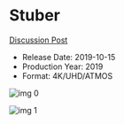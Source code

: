 # Stuber

[Discussion Post](https://www.avsforum.com/threads/bass-eq-for-filtered-movies.2995212/post-58647138)

* Release Date: 2019-10-15
* Production Year: 2019
* Format: 4K/UHD/ATMOS

![img 0](https://i.imgur.com/nXXrDGB.jpg)

![img 1](https://i.imgur.com/RK6IFZb.png)

